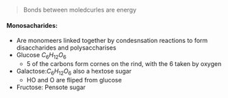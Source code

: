 > Bonds between moledcurles are energy
#### Monosacharides:
 - Are monomeers linked together by condesnsation reactions to form disaccharides and polysaccharises
 - Glucose $C_6H_{12}O_6$
	 - 5 of the carbons form cornes on the rind, with the 6 taken by oxygen
 - Galactose:$C_6H_{12}O_6$ also a hextose sugar
	 - HO and O are fliped from glucose
 - Fructose: Pensote sugar
<!--stackedit_data:
eyJoaXN0b3J5IjpbLTQwNDkyMjQ2OF19
-->